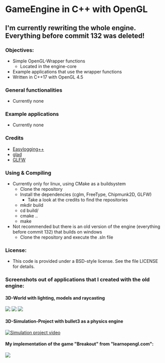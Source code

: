 # GameEngine in C++ with OpenGL

## I'm currently rewriting the whole engine. Everything before commit 132 was deleted!

### Objectives:
   - Simple OpenGL-Wrapper functions
      - Located in the engine-core
   - Example applications that use the wrapper functions
   - Written in C++17 with OpenGL 4.5

### General functionalities
   - Currently none
   
### Example applications  
   - Currently none

### Credits
   - [Easylogging++](https://github.com/amrayn/easyloggingpp)
   - [glad](https://github.com/Dav1dde/glad)
   - [GLFW](https://github.com/glfw/glfw)

### Using & Compiling
   - Currently only for linux, using CMake as a buildsystem
      - Clone the repository
      - Install the dependencies (cglm, FreeType, Chipmunk2D, GLFW) 
         - Take a look at the credits to find the repositories
      - mkdir build
      - cd build/
      - cmake ..
      - make            
   - Not recommended but there is an old version of the engine (everything before commit 132) that builds on windows
      - Clone the repository and execute the .sln file
            
### License:
   - This code is provided under a BSD-style license. See the file LICENSE for details.

### Screenshots out of applications that I created with the old engine:

#### 3D-World with lighting, models and raycasting
<img src="https://user-images.githubusercontent.com/59279641/77147299-375d0f00-6a8d-11ea-9db8-0d94d04d178b.PNG"/>
<img src="https://user-images.githubusercontent.com/59279641/77147427-7ee39b00-6a8d-11ea-86cd-6ba2ad74efff.PNG"/>
<img src="https://user-images.githubusercontent.com/59279641/77147461-94f15b80-6a8d-11ea-82b8-0a67f637a7c7.PNG"/>  
 
#### 3D-Simulation-Project with bullet3 as a physics engine 
 
[![Simulation project video](https://user-images.githubusercontent.com/59279641/106173433-34927680-6194-11eb-9cfc-caabc3781d1f.gif)](https://user-images.githubusercontent.com/59279641/106173014-c0f06980-6193-11eb-9ea6-1efb2e17c5a9.mp4)

#### My implementation of the game "Breakout" from "learnopengl.com":
<img src="https://user-images.githubusercontent.com/59279641/91633530-3d1a3180-e9e9-11ea-889c-74dba8e7e700.PNG"/>
